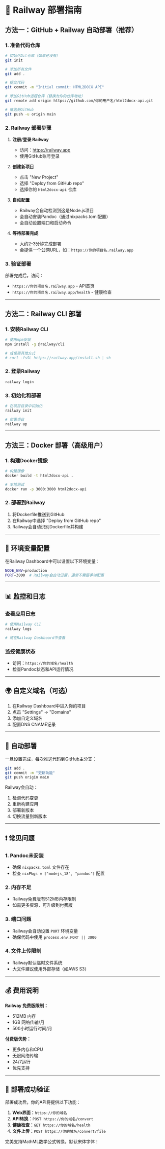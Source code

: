 # 🚀 Railway 部署指南

## 方法一：GitHub + Railway 自动部署（推荐）

### 1. 准备代码仓库

```bash
# 初始化Git仓库（如果还没有）
git init

# 添加所有文件
git add .

# 提交代码
git commit -m "Initial commit: HTML2DOCX API"

# 添加GitHub远程仓库（替换为你的仓库地址）
git remote add origin https://github.com/你的用户名/html2docx-api.git

# 推送到GitHub
git push -u origin main
```

### 2. Railway 部署步骤

1. **注册/登录 Railway**
   - 访问：https://railway.app
   - 使用GitHub账号登录

2. **创建新项目**
   - 点击 "New Project"
   - 选择 "Deploy from GitHub repo"
   - 选择你的 `html2docx-api` 仓库

3. **自动配置**
   - Railway会自动检测到这是Node.js项目
   - 会自动安装Pandoc（通过nixpacks.toml配置）
   - 会自动设置端口和启动命令

4. **等待部署完成**
   - 大约2-3分钟完成部署
   - 会提供一个公网URL，如：`https://你的项目名.railway.app`

### 3. 验证部署

部署完成后，访问：
- `https://你的项目名.railway.app` - API首页
- `https://你的项目名.railway.app/health` - 健康检查

---

## 方法二：Railway CLI 部署

### 1. 安装Railway CLI

```bash
# 使用npm安装
npm install -g @railway/cli

# 或使用其他方式
# curl -fsSL https://railway.app/install.sh | sh
```

### 2. 登录Railway

```bash
railway login
```

### 3. 初始化和部署

```bash
# 在项目目录中初始化
railway init

# 部署项目
railway up
```

---

## 方法三：Docker 部署（高级用户）

### 1. 构建Docker镜像

```bash
# 构建镜像
docker build -t html2docx-api .

# 本地测试
docker run -p 3000:3000 html2docx-api
```

### 2. 部署到Railway

1. 将Dockerfile推送到GitHub
2. 在Railway中选择 "Deploy from GitHub repo"
3. Railway会自动识别Dockerfile并构建

---

## 🔧 环境变量配置

在Railway Dashboard中可以设置以下环境变量：

```bash
NODE_ENV=production
PORT=3000  # Railway会自动设置，通常不需要手动配置
```

---

## 📊 监控和日志

### 查看应用日志
```bash
# 使用Railway CLI
railway logs

# 或在Railway Dashboard中查看
```

### 监控健康状态
- 访问：`https://你的域名/health`
- 检查Pandoc状态和API运行情况

---

## 🌍 自定义域名（可选）

1. 在Railway Dashboard中进入你的项目
2. 点击 "Settings" → "Domains"
3. 添加自定义域名
4. 配置DNS CNAME记录

---

## 🔄 自动部署

一旦设置完成，每次推送代码到GitHub主分支：
```bash
git add .
git commit -m "更新功能"
git push origin main
```

Railway会自动：
1. 检测代码变更
2. 重新构建应用
3. 部署新版本
4. 切换流量到新版本

---

## ❗ 常见问题

### 1. Pandoc未安装
- 确保 `nixpacks.toml` 文件存在
- 检查 `nixPkgs = ["nodejs_18", "pandoc"]` 配置

### 2. 内存不足
- Railway免费版有512MB内存限制
- 如需更多资源，可升级到付费版

### 3. 端口问题
- Railway会自动设置 `PORT` 环境变量
- 确保代码中使用 `process.env.PORT || 3000`

### 4. 文件上传限制
- Railway默认临时文件系统
- 大文件建议使用外部存储（如AWS S3）

---

## 💰 费用说明

**Railway 免费版限制：**
- 512MB 内存
- 1GB 网络传输/月
- 500小时运行时间/月

**付费版优势：**
- 更多内存和CPU
- 无限网络传输
- 24/7运行
- 优先支持

---

## 🎯 部署成功验证

部署成功后，你的API将提供以下功能：

1. **Web界面**：`https://你的域名` 
2. **API转换**：`POST https://你的域名/convert`
3. **健康检查**：`GET https://你的域名/health`
4. **文件上传**：`POST https://你的域名/convert/file`

完美支持MathML数学公式转换，默认宋体字体！ 